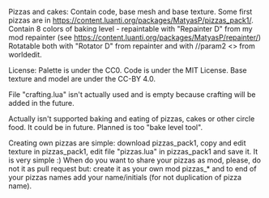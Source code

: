 Pizzas and cakes:
 Contain code, base mesh and base texture. Some first pizzas are in https://content.luanti.org/packages/MatyasP/pizzas_pack1/.
 Contain 8 colors of baking level - repaintable with "Repainter D" from my mod repainter (see https://content.luanti.org/packages/MatyasP/repainter/)
 Rotatable both with "Rotator D" from repainter and with //param2 <> from worldedit.

License:
 Palette is under the CC0. Code is under the MIT License.
 Base texture and model are under the CC-BY 4.0.

File "crafting.lua" isn't actually used and is empty because crafting will be added in the future.

Actually isn't supported baking and eating of pizzas, cakes or other circle food. It could be in future. Planned is too "bake level tool".

Creating own pizzas are simple: download pizzas_pack1, copy and edit texture in pizzas_pack1, edit file "pizzas.lua" in pizzas_pack1 and save it.
 It is very simple :)
 When do you want to share your pizzas as mod, please, do not it as pull request but:
 create it as your own mod pizzas_* and to end of your pizzas names add your name/initials (for not duplication of pizza name).